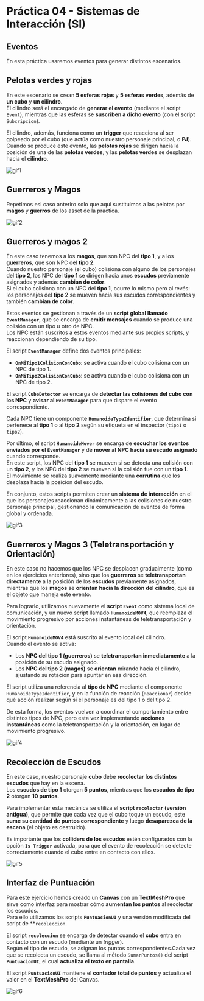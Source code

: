 # Práctica 04 - Sistemas de Interacción (SI)

## Eventos
En esta práctica usaremos eventos para generar distintos escenarios.

## Pelotas verdes y rojas
En este escenario se crean **5 esferas rojas** y **5 esferas verdes**, además de **un cubo** y **un cilindro**.  
El cilindro será el encargado de **generar el evento** (mediante el script `Event`), mientras que las esferas se **suscriben a dicho evento** (con el script `Subcripcion`).

El cilindro, además, funciona como un **trigger** que reacciona al ser golpeado por el cubo (que actúa como nuestro personaje principal, o **PJ**).  
Cuando se produce este evento, las **pelotas rojas** se dirigen hacia la posición de una de las **pelotas verdes**, y las **pelotas verdes** se desplazan hacia el **cilindro**.

![gif1](./videos_escenarios/Practica4-ejer1.gif)

## Guerreros y Magos 
  Repetimos esl caso anteriro solo que aqui sustituimos a las pelotas por **magos** y **guerros** de los asset de la practica.

  ![gif2](./videos_escenarios/Practica4-ejer2.gif)

## Guerreros y magos 2

En este caso tenemos a los **magos**, que son NPC del **tipo 1**, y a los **guerreros**, que son NPC del **tipo 2**.  
Cuando nuestro personaje (el cubo) colisiona con alguno de los personajes del **tipo 2**, los NPC del **tipo 1** se dirigen hacia unos **escudos** previamente asignados y además **cambian de color**.  
Si el cubo colisiona con un NPC del **tipo 1**, ocurre lo mismo pero al revés: los personajes del **tipo 2** se mueven hacia sus escudos correspondientes y también **cambian de color**.

Estos eventos se gestionan a través de un **script global llamado `EventManager`**, que se encarga de **emitir mensajes** cuando se produce una colisión con un tipo u otro de NPC.  
Los NPC están suscritos a estos eventos mediante sus propios scripts, y reaccionan dependiendo de su tipo.

El script **`EventManager`** define dos eventos principales:

- **`OnMiTipo1ColisionConCubo`**: se activa cuando el cubo colisiona con un NPC de tipo 1.  
- **`OnMiTipo2ColisionConCubo`**: se activa cuando el cubo colisiona con un NPC de tipo 2.  

El script **`CubeDetector`** se encarga de **detectar las colisiones del cubo con los NPC** y **avisar al `EventManager`** para que dispare el evento correspondiente.

Cada NPC tiene un componente **`HumanoideTypeIdentifier`**, que determina si pertenece al **tipo 1** o al **tipo 2** según su etiqueta en el inspector (`tipo1` o `tipo2`).

Por último, el script **`HumanoideMover`** se encarga de **escuchar los eventos enviados por el `EventManager`** y de **mover al NPC hacia su escudo asignado** cuando corresponde.  
En este script, los NPC del **tipo 1** se mueven si se detecta una colisión con un **tipo 2**, y los NPC del **tipo 2** se mueven si la colisión fue con un **tipo 1**.  
El movimiento se realiza suavemente mediante una **corrutina** que los desplaza hacia la posición del escudo.

En conjunto, estos scripts permiten crear un **sistema de interacción** en el que los personajes reaccionan dinámicamente a las colisiones de nuestro personaje principal, gestionando la comunicación de eventos de forma global y ordenada.

![gif3](./videos_escenarios/Practica4-ejer3.gif)

## Guerreros y Magos 3 (Teletransportación y Orientación)

En este caso no hacemos que los NPC se desplacen gradualmente (como en los ejercicios anteriores), sino que los **guerreros** se **teletransportan directamente** a la posición de los **escudos** previamente asignados, mientras que los **magos** se **orientan hacia la dirección del cilindro**, que es el objeto que maneja este evento.

Para lograrlo, utilizamos nuevamente el **script `Event`** como sistema local de comunicación, y un nuevo script llamado **`HumanoideMOV4`**, que reemplaza el movimiento progresivo por acciones instantáneas de teletransportación y orientación.

El script **`HumanoideMOV4`** está suscrito al evento local del cilindro.  
Cuando el evento se activa:

- Los **NPC del tipo 1 (guerreros)** se **teletransportan inmediatamente** a la posición de su escudo asignado.  
- Los **NPC del tipo 2 (magos)** se **orientan** mirando hacia el cilindro, ajustando su rotación para apuntar en esa dirección.

El script utiliza una referencia al **tipo de NPC** mediante el componente `HumanoideTypeIdentifier`, y en la función de reacción (`Reaccionar`) decide qué acción realizar según si el personaje es del tipo 1 o del tipo 2.

De esta forma, los eventos vuelven a coordinar el comportamiento entre distintos tipos de NPC, pero esta vez implementando **acciones instantáneas** como la teletransportación y la orientación, en lugar de movimiento progresivo.

![gif4](./videos_escenarios/Practica4-ejer4.gif)

## Recolección de Escudos

En este caso, nuestro personaje **cubo** debe **recolectar los distintos escudos** que hay en la escena.  
Los **escudos de tipo 1** otorgan **5 puntos**, mientras que los **escudos de tipo 2** otorgan **10 puntos**.

Para implementar esta mecánica se utiliza el **script `recolectar` (versión antigua)**, que permite que cada vez que el cubo toque un escudo, este **sume su cantidad de puntos correspondiente** y luego **desaparezca de la escena** (el objeto es destruido).

Es importante que los **colliders de los escudos** estén configurados con la opción **`Is Trigger`** activada, para que el evento de recolección se detecte correctamente cuando el cubo entre en contacto con ellos.

![gif5](./videos_escenarios/Practica4-ejer5.gif)

## Interfaz de Puntuación

Para este ejercicio hemos creado un **Canvas** con un **TextMeshPro** que sirve como interfaz para mostrar cómo **aumentan los puntos** al recolectar los escudos.  
Para ello utilizamos los scripts **`PuntuacionUI`** y una versión modificada del script de **`recoleccion`.

El script **`recoleccion`** se encarga de detectar cuando el **cubo** entra en contacto con un escudo (mediante un *trigger*).  
Según el tipo de escudo, se asignan los puntos correspondientes.Cada vez que se recolecta un escudo, se llama al método `SumarPuntos()` del script **`PuntuacionUI`**, el cual **actualiza el texto en pantalla**.

El script **`PuntuacionUI`** mantiene el **contador total de puntos** y actualiza el valor en el **TextMeshPro** del Canvas. 

![gif6](./videos_escenarios/Practica4-ejer6.gif)

  



